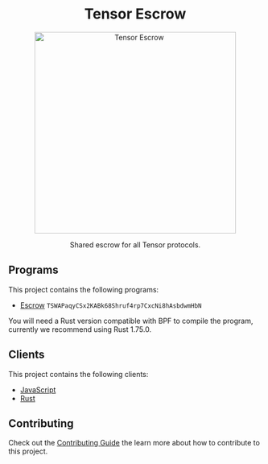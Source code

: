 <h1 align="center">
  Tensor Escrow
</h1>
<p align="center">
  <img width="400" alt="Tensor Escrow" src="https://github.com/tensor-foundation/margin/assets/729235/ff00ae1f-15f9-4248-8fa1-fdab50b1d6b4" />
</p>
<p align="center">
  Shared escrow for all Tensor protocols.
</p>

## Programs

This project contains the following programs:

- [Escrow](./programs/margin/README.md) `TSWAPaqyCSx2KABk68Shruf4rp7CxcNi8hAsbdwmHbN`

You will need a Rust version compatible with BPF to compile the program, currently we recommend using Rust 1.75.0.

## Clients

This project contains the following clients:

- [JavaScript](./clients/js/README.md)
- [Rust](./clients/rust/README.md)

## Contributing

Check out the [Contributing Guide](./CONTRIBUTING.md) the learn more about how to contribute to this project.

